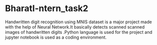 # BharatI-ntern_task2
Handwritten digit recognition using MNIS dataset is a major project made with the help of Neural Network.It basically detects scanned scanned images of handwritten digits .Python language is used for the project and jupyter notebook is used as a coding environment.
